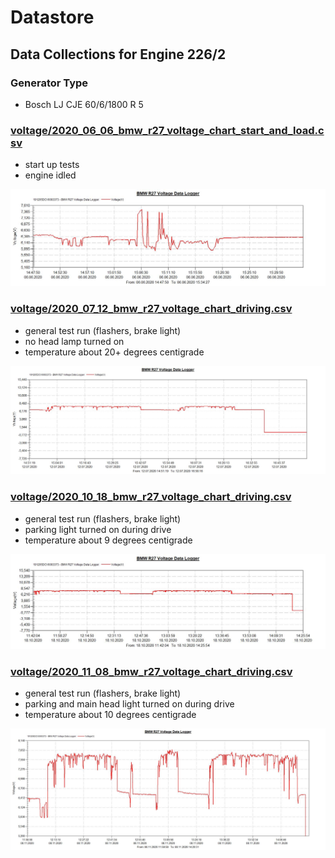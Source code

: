 # Datastore
## Data Collections for Engine 226/2
### Generator Type
* Bosch LJ CJE 60/6/1800 R 5

### [voltage/2020_06_06_bmw_r27_voltage_chart_start_and_load.csv](voltage/2020_06_06_bmw_r27_voltage_chart_start_and_load.csv)

* start up tests 
* engine idled

![voltage/2020_06_06_bmw_r27_voltage_chart_start_and_load.jpg](voltage/2020_06_06_bmw_r27_voltage_chart_start_and_load.jpg)

### [voltage/2020_07_12_bmw_r27_voltage_chart_driving.csv](voltage/2020_07_12_bmw_r27_voltage_chart_driving.csv)

* general test run (flashers, brake light)
* no head lamp turned on
* temperature about 20+ degrees centigrade

![voltage/2020_07_12_bmw_r27_voltage_chart_driving.jpg](voltage/2020_07_12_bmw_r27_voltage_chart_driving.jpg)


### [voltage/2020_10_18_bmw_r27_voltage_chart_driving.csv](voltage/2020_10_18_bmw_r27_voltage_chart_driving.csv)

* general test run (flashers, brake light) 
* parking light turned on during drive
* temperature about 9 degrees centigrade

![voltage/2020_10_18_bmw_r27_voltage_chart_driving.jpg](voltage/2020_10_18_bmw_r27_voltage_chart_driving.jpg)


### [voltage/2020_11_08_bmw_r27_voltage_chart_driving.csv](voltage/2020_11_08_bmw_r27_voltage_chart_driving.csv)

* general test run (flashers, brake light) 
* parking and main head light turned on during drive
* temperature about 10 degrees centigrade

![voltage/2020_11_08_bmw_r27_voltage_chart_driving.jpg](voltage/2020_11_08_bmw_r27_voltage_chart_driving.jpg)



